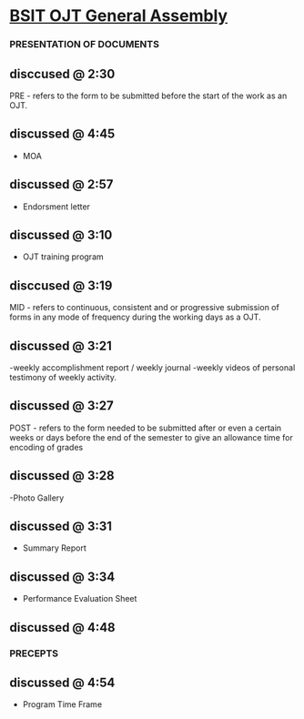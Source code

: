 # [BSIT OJT General Assembly](https://www.facebook.com/BSITSociety.PLMun/videos/582452264185304)

### PRESENTATION OF DOCUMENTS

## disccused @ 2:30
PRE - refers to the form to be submitted before the start of the work as an OJT.

## discussed @ 4:45
- MOA

## discussed @ 2:57
- Endorsment letter

## discussed @ 3:10
- OJT training program

## disccused @ 3:19
MID - refers to continuous, consistent and or progressive submission of forms in any mode of frequency during the working days as a OJT.

## discussed @ 3:21
-weekly accomplishment report / weekly journal
-weekly videos of personal testimony of weekly activity.

## discussed @ 3:27
POST - refers to the form needed to be submitted after or even a certain weeks or days before the end of the semester to give an allowance time for encoding of grades 

## discussed @ 3:28
-Photo Gallery

## discussed @ 3:31
- Summary Report
  
## discussed @ 3:34
- Performance Evaluation Sheet

## discussed @ 4:48
### PRECEPTS

## discussed @ 4:54
- Program Time Frame
